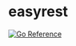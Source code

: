 # easyrest
[![Go Reference](https://pkg.go.dev/badge/github.com/vbrenister/easyrest.svg)](https://pkg.go.dev/github.com/vbrenister/easyrest)
